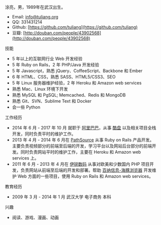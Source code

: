 涂亮，男，1989年在武汉出生。

* Email: info@tuliang.org
* QQ: 331431214
* Github: [https://github.com/tuliang](https://github.com/tuliang)
* 豆瓣: [http://douban.com/people/43902568](http://douban.com/people/43902568)

技能

* 5 年以上的互联网行业 Web 开发经验
* 5 年 Ruby on Rails，2 年 PHP/Java 开发经验
* 5 年 Javascript，熟悉 jQuery、CoffeeScript、Backbone 和 Ember
* 6 年 HTML、CSS，熟悉 SASS、HTML5/CSS3、SEO
* 5 年 Linux 服务器维护经验，2 年 Heroku 和 Amazon web services
* 熟悉 Mac、Linux 环境下开发
* 熟悉 MySQL 和 PgSQL; Memcached、Redis 和 MongoDB
* 熟悉 Git、SVN、Sublime Text 和 Docker
* 会一些 Python

工作经历

* 2014 年 6 月 - 2017 年 10 月 就职于 [阿里巴巴](http://www.alibabagroup.com/cn/global/home)，从事 [酷盘](http://kanbox.com/) 以及相关项目全栈开发，同时负责平时的维护工作。
* 2013 年 4 月 - 2014 年 6 月在 [PathSource](http://www.pathsource.com) 从事 Ruby on Rails 产品开发。主要负责视频部分的前端至后端的开发，学习平台以及网站后台部分的前端开发。同时负责网站平时的维护工作，主要在 Heroku 和 Amazon web services 上。
* 2011 年 6 月 - 2013 年 4 月在 [伊锐数码](http://www.evebit.com) 从事对欧美和少数国内 PHP 项目开发，负责网站从前端至后端的开发和部署。帮助 [百纳信息-海豚浏览器](http://cn.dolphin.com/) 开发维护 Web 方面的一些项目，使用 Ruby on Rails 和 Amazon web services。

教育经历

* 2009 年 3 月 - 2014 年 1 月 武汉大学 电子商务 本科

兴趣

* 阅读、游戏、漫画、动画
